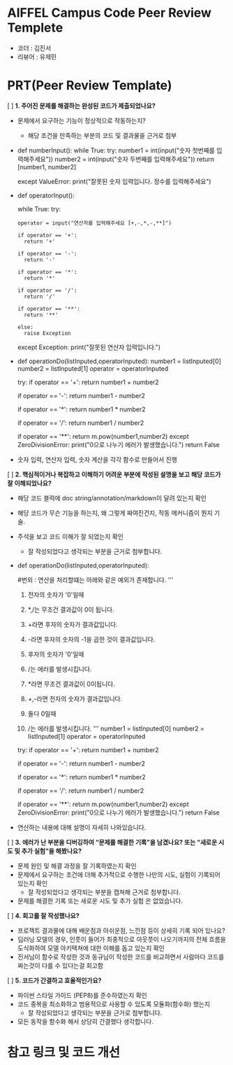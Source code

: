 # AIFFEL Campus Code Peer Review Templete
- 코더 : 김진서
- 리뷰어 : 유제민

# PRT(Peer Review Template)
[ ]  **1. 주어진 문제를 해결하는 완성된 코드가 제출되었나요?**
- 문제에서 요구하는 기능이 정상적으로 작동하는지?
    - 해당 조건을 만족하는 부분의 코드 및 결과물을 근거로 첨부
- def numberInput():
  while True:
    try:
      number1 = int(input("숫자 첫번째를 입력해주세요"))
      number2 = int(input("숫자 두번째를 입력해주세요"))
      return [number1, number2]

    except ValueError:
      print("잘못된 숫자 입력입니다. 정수를 입력해주세요")

- def operatorInput():

  while True:
    try:

      operator = input("연산자를 입력해주세요 [+,-,*,-,**]")

      if operator == '+':
        return '+'

      if operator == '-':
        return '-'

      if operator == '*':
        return '*'

      if operator == '/':
        return '/'

      if operator == '**':
        return '**'

      else:
        raise Exception

    except Exception:
      print("잘못된 연산자 입력입니다.")

- def operationDo(listInputed,operatorInputed):
  number1 = listInputed[0]
  number2 = listInputed[1]
  operator = operatorInputed

  try:
    if operator == '+':
        return number1 + number2

    if operator == '-':
        return number1 - number2

    if operator == '*':
        return number1 * number2

    if operator == '/':
        return number1 / number2

    if operator == '**':
        return m.pow(number1,number2)
  except ZeroDivisionError:
    print("0으로 나누기 에러가 발생했습니다.")
    return False

- 숫자 입력, 연산자 입력, 숫자 계산을 각각 함수로 만들어서 진행
    
[ ]  **2. 핵심적이거나 복잡하고 이해하기 어려운 부분에 작성된 설명을 보고 해당 코드가 잘 이해되었나요?**
- 해당 코드 블럭에 doc string/annotation/markdown이 달려 있는지 확인
- 해당 코드가 무슨 기능을 하는지, 왜 그렇게 짜여진건지, 작동 메커니즘이 뭔지 기술.
- 주석을 보고 코드 이해가 잘 되었는지 확인
    - 잘 작성되었다고 생각되는 부분을 근거로 첨부합니다.
- def operationDo(listInputed,operatorInputed):

  #번외 : 연산을 처리할떄는 아래와 같은 예외가 존재합니다.
  '''
  1. 전자의 숫자가 '0'일때
    1. *,/는 무조건 결과값이 0이 됩니다.
    2. +라면 후자의 숫자가 결과값입니다.
    3. -라면 후자의 숫자의 -1을 곱한 것이 결과값입니다.

  2. 후자의 숫자가 '0'일때
    1. /는 에러를 발생시킵니다.
    2. *라면 무조건 결과값이 0이됩니다.
    3. +,-라면 전자의 숫자가 결과값입니다.

  3. 둘다 0일때
    1. /는 에러를 발생시킵니다.
  '''
  number1 = listInputed[0]
  number2 = listInputed[1]
  operator = operatorInputed

  try:
    if operator == '+':
        return number1 + number2

    if operator == '-':
        return number1 - number2

    if operator == '*':
        return number1 * number2

    if operator == '/':
        return number1 / number2

    if operator == '**':
        return m.pow(number1,number2)
  except ZeroDivisionError:
    print("0으로 나누기 에러가 발생했습니다.")
    return False

 - 연산하는 내용에 대해 설명이 자세히 나와있습니다.
  
[ ]  **3. 에러가 난 부분을 디버깅하여 “문제를 해결한 기록”을 남겼나요? 또는 “새로운 시도 및 추가 실험”을 해봤나요?**
- 문제 원인 및 해결 과정을 잘 기록하였는지 확인
- 문제에서 요구하는 조건에 더해 추가적으로 수행한 나만의 시도, 실험이 기록되어 있는지 확인
    - 잘 작성되었다고 생각되는 부분을 캡쳐해 근거로 첨부합니다.
- 문제를 해결한 기록 또는 새로운 시도 및 추가 실험 은 없었습니다.
        
[ ]  **4. 회고를 잘 작성했나요?**
- 프로젝트 결과물에 대해 배운점과 아쉬운점, 느낀점 등이 상세히 기록 되어 있나요?
- 딥러닝 모델의 경우, 인풋이 들어가 최종적으로 아웃풋이 나오기까지의 전체 흐름을 도식화하여 모델 아키텍쳐에 대한 이해를 돕고 있는지 확인
- 진서님이 함수로 작성한 것과 동규님이 작성한 코드를 비교하면서 사람마다 코드를 짜는것이 다를 수 있다는걸 회고함
        
[ ]  **5. 코드가 간결하고 효율적인가요?**
- 파이썬 스타일 가이드 (PEP8)를 준수하였는지 확인
- 코드 중복을 최소화하고 범용적으로 사용할 수 있도록 모듈화(함수화) 했는지
    - 잘 작성되었다고 생각되는 부분을 근거로 첨부합니다.
- 모든 동작을 함수화 해서 상당히 간결했다 생각합니다.

# 참고 링크 및 코드 개선

